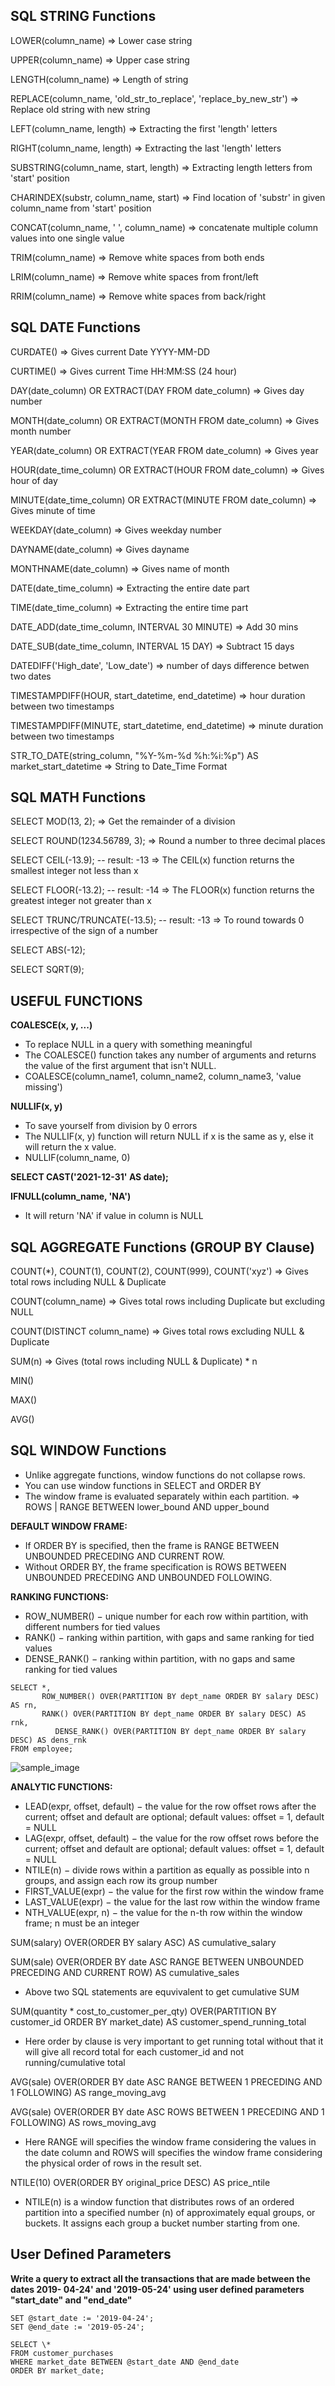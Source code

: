 ## SQL STRING Functions

LOWER(column_name) => Lower case string

UPPER(column_name) => Upper case string

LENGTH(column_name) => Length of string

REPLACE(column_name, 'old_str_to_replace', 'replace_by_new_str') => Replace old string with new string

LEFT(column_name, length) => Extracting the first 'length' letters

RIGHT(column_name, length) => Extracting the last 'length' letters

SUBSTRING(column_name, start, length) => Extracting length letters from 'start' position

CHARINDEX(substr, column_name, start) => Find location of 'substr' in given column_name from 'start' position

CONCAT(column_name, ' ', column_name) => concatenate multiple column values into one single value

TRIM(column_name) => Remove white spaces from both ends

LRIM(column_name) => Remove white spaces from front/left

RRIM(column_name) => Remove white spaces from back/right

## SQL DATE Functions

CURDATE() => Gives current Date YYYY-MM-DD

CURTIME() => Gives current Time HH:MM:SS (24 hour)

DAY(date_column) OR EXTRACT(DAY FROM date_column) => Gives day number

MONTH(date_column) OR EXTRACT(MONTH FROM date_column) => Gives month number 

YEAR(date_column) OR EXTRACT(YEAR FROM date_column) => Gives year

HOUR(date_time_column) OR EXTRACT(HOUR FROM date_column) => Gives hour of day

MINUTE(date_time_column) OR EXTRACT(MINUTE FROM date_column) => Gives minute of time

WEEKDAY(date_column) => Gives weekday number

DAYNAME(date_column) => Gives dayname

MONTHNAME(date_column) => Gives name of month

DATE(date_time_column) => Extracting the entire date part

TIME(date_time_column) => Extracting the entire time part

DATE_ADD(date_time_column, INTERVAL 30 MINUTE) => Add 30 mins

DATE_SUB(date_time_column, INTERVAL 15 DAY) => Subtract 15 days

DATEDIFF('High_date', 'Low_date') => number of days difference betwen two dates

TIMESTAMPDIFF(HOUR, start_datetime, end_datetime) => hour duration between two timestamps

TIMESTAMPDIFF(MINUTE, start_datetime, end_datetime) => minute duration between two timestamps

STR_TO_DATE(string_column, "%Y-%m-%d %h:%i:%p") AS market_start_datetime => String to Date_Time Format

## SQL MATH Functions

SELECT MOD(13, 2); => Get the remainder of a division

SELECT ROUND(1234.56789, 3); => Round a number to three decimal places

SELECT CEIL(-13.9); -- result: -13 => The CEIL(x) function returns the smallest integer not less than x

SELECT FLOOR(-13.2); -- result: -14 => The FLOOR(x) function returns the greatest integer not greater than x

SELECT TRUNC/TRUNCATE(-13.5); -- result: -13 => To round towards 0 irrespective of the sign of a number

SELECT ABS(-12);

SELECT SQRT(9);

## USEFUL FUNCTIONS
**COALESCE(x, y, ...)**
- To replace NULL in a query with something meaningful
- The COALESCE() function takes any number of arguments and returns the value of the first argument that isn't NULL.
- COALESCE(column_name1, column_name2, column_name3, 'value missing')

**NULLIF(x, y)**
- To save yourself from division by 0 errors
- The NULLIF(x, y) function will return NULL if x is the same as y, else it will return the x value.
- NULLIF(column_name, 0)

**SELECT CAST('2021-12-31' AS date);**

**IFNULL(column_name, 'NA')**
- It will return 'NA' if value in column is NULL

## SQL AGGREGATE Functions (GROUP BY Clause)

COUNT(\*), COUNT(1), COUNT(2), COUNT(999), COUNT('xyz') => Gives total rows including NULL & Duplicate

COUNT(column_name) => Gives total rows including Duplicate but excluding NULL

COUNT(DISTINCT column_name) => Gives total rows excluding NULL & Duplicate

SUM(n) => Gives (total rows including NULL & Duplicate) \* n

MIN()

MAX()

AVG()

## SQL WINDOW Functions

- Unlike aggregate functions, window functions do not collapse rows.
- You can use window functions in SELECT and ORDER BY
- The window frame is evaluated separately within each partition. => ROWS | RANGE BETWEEN lower_bound AND upper_bound

**DEFAULT WINDOW FRAME:**
- If ORDER BY is specified, then the frame is RANGE BETWEEN UNBOUNDED PRECEDING AND CURRENT ROW.
- Without ORDER BY, the frame specification is ROWS BETWEEN UNBOUNDED PRECEDING AND UNBOUNDED FOLLOWING.

**RANKING FUNCTIONS:**
- ROW_NUMBER() − unique number for each row within partition, with different numbers for tied values
- RANK() − ranking within partition, with gaps and same ranking for tied values
- DENSE_RANK() − ranking within partition, with no gaps and same ranking for tied values

```SQL:
SELECT *, 
       ROW_NUMBER() OVER(PARTITION BY dept_name ORDER BY salary DESC) AS rn,
       RANK() OVER(PARTITION BY dept_name ORDER BY salary DESC) AS rnk, 
	      DENSE_RANK() OVER(PARTITION BY dept_name ORDER BY salary DESC) AS dens_rnk
FROM employee;
```

![sample_image](https://github.com/Rohitkale-AIML/SQL/blob/main/ERD-images/window_fu.png?raw=true)

**ANALYTIC FUNCTIONS:**
- LEAD(expr, offset, default) − the value for the row offset rows after the current; offset and default are optional; default values: offset = 1, default = NULL
- LAG(expr, offset, default) − the value for the row offset rows before the current; offset and default are optional; default values: offset = 1, default = NULL
- NTILE(n) − divide rows within a partition as equally as possible into n groups, and assign each row its group number
- FIRST_VALUE(expr) − the value for the first row within the window frame 
- LAST_VALUE(expr) − the value for the last row within the window frame
- NTH_VALUE(expr, n) − the value for the n-th row within the window frame; n must be an integer
 
SUM(salary) OVER(ORDER BY salary ASC) AS cumulative_salary

SUM(sale) OVER(ORDER BY date ASC RANGE BETWEEN UNBOUNDED PRECEDING AND CURRENT ROW) AS cumulative_sales 

- Above two SQL statements are equvivalent to get cumulative SUM

SUM(quantity \* cost_to_customer_per_qty) OVER(PARTITION BY customer_id ORDER BY market_date) AS customer_spend_running_total

- Here order by clause is very important to get running total without that it will give all record total for each customer_id and not running/cumulative total

AVG(sale) OVER(ORDER BY date ASC RANGE BETWEEN 1 PRECEDING AND 1 FOLLOWING) AS range_moving_avg

AVG(sale) OVER(ORDER BY date ASC ROWS BETWEEN 1 PRECEDING AND 1 FOLLOWING) AS rows_moving_avg

- Here RANGE will specifies the window frame considering the values in the date column and ROWS will specifies the window frame considering the physical order of rows in the result set.

NTILE(10) OVER(ORDER BY original_price DESC) AS price_ntile

- NTILE(n) is a window function that distributes rows of an ordered partition into a specified number (n) of approximately equal groups, or buckets. It assigns each group a bucket number starting from one.

## User Defined Parameters

**Write a query to extract all the transactions that are made between the dates 2019- 04-24' and '2019-05-24' using user defined parameters "start_date" and "end_date"**
```SQL:
SET @start_date := '2019-04-24';
SET @end_date := '2019-05-24';

SELECT \* 
FROM customer_purchases
WHERE market_date BETWEEN @start_date AND @end_date
ORDER BY market_date;
```
